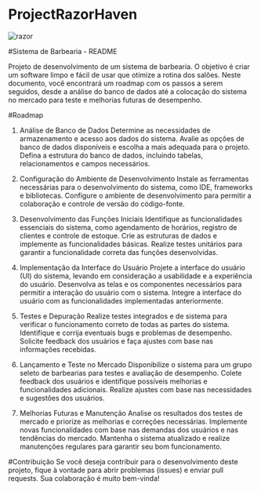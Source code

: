# ProjectRazorHaven

![razor](https://github.com/juniorrondini/Project-Razor-Haven/assets/65919281/edbfda96-0d31-4222-9f84-1b5c3a9cc696)


#Sistema de Barbearia - README

Projeto de desenvolvimento de um sistema de barbearia. O objetivo é criar um software limpo e fácil de usar que otimize a rotina dos salões. Neste documento, você encontrará um roadmap com os passos a serem seguidos, desde a análise do banco de dados até a colocação do sistema no mercado para teste e melhorias futuras de desempenho.

#Roadmap

1. Análise de Banco de Dados
Determine as necessidades de armazenamento e acesso aos dados do sistema.
Avalie as opções de banco de dados disponíveis e escolha a mais adequada para o projeto.
Defina a estrutura do banco de dados, incluindo tabelas, relacionamentos e campos necessários.
2. Configuração do Ambiente de Desenvolvimento
Instale as ferramentas necessárias para o desenvolvimento do sistema, como IDE, frameworks e bibliotecas.
Configure o ambiente de desenvolvimento para permitir a colaboração e controle de versão do código-fonte.

3. Desenvolvimento das Funções Iniciais
Identifique as funcionalidades essenciais do sistema, como agendamento de horários, registro de clientes e controle de estoque.
Crie as estruturas de dados e implemente as funcionalidades básicas.
Realize testes unitários para garantir a funcionalidade correta das funções desenvolvidas.

4. Implementação da Interface do Usuário
Projete a interface do usuário (UI) do sistema, levando em consideração a usabilidade e a experiência do usuário.
Desenvolva as telas e os componentes necessários para permitir a interação do usuário com o sistema.
Integre a interface do usuário com as funcionalidades implementadas anteriormente.

5. Testes e Depuração
Realize testes integrados e de sistema para verificar o funcionamento correto de todas as partes do sistema.
Identifique e corrija eventuais bugs e problemas de desempenho.
Solicite feedback dos usuários e faça ajustes com base nas informações recebidas.

6. Lançamento e Teste no Mercado
Disponibilize o sistema para um grupo seleto de barbearias para testes e avaliação de desempenho.
Colete feedback dos usuários e identifique possíveis melhorias e funcionalidades adicionais.
Realize ajustes com base nas necessidades e sugestões dos usuários.

7. Melhorias Futuras e Manutenção
Analise os resultados dos testes de mercado e priorize as melhorias e correções necessárias.
Implemente novas funcionalidades com base nas demandas dos usuários e nas tendências do mercado.
Mantenha o sistema atualizado e realize manutenções regulares para garantir seu bom funcionamento.

#Contribuição
Se você deseja contribuir para o desenvolvimento deste projeto, fique à vontade para abrir problemas (issues) e enviar pull requests. Sua colaboração é muito bem-vinda!

